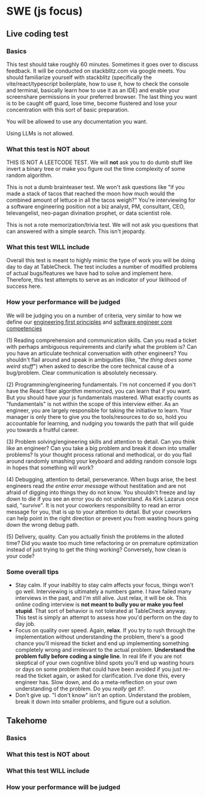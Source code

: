# SWE (js focus)

## Live coding test

### Basics

This test should take roughly 60 minutes. Sometimes it goes over to discuss feedback. It will be conducted on stackblitz.com via google meets. You should familiarize yourself with stackblitz (specifically the vite/react/typescript boilerplate, how to use it, how to check the console and terminal, basically learn how to use it as an IDE) and enable your screenshare permissions in your preferred browser. The last thing you want is to be caught off guard, lose time, become flustered and lose your concentration with this sort of basic preparation.

You will be allowed to use any documentation you want.

Using LLMs is not allowed.

### What this test is NOT about

THIS IS NOT A LEETCODE TEST. We will **not** ask you to do dumb stuff like invert a binary tree or make you figure out the time complexity of some random algorithm.

This is not a dumb brainteaser test. We won't ask questions like "if you made a stack of tacos that reached the moon how much would the combined amount of lettuce in all the tacos weigh?" You're interviewing for a software engineering position not a biz analyst, PM, consultant, CEO, televangelist, neo-pagan divination prophet, or data scientist role.

This is not a rote memorization/trivia test. We will not ask you questions that can answered with a simple search. This isn't jeopardy.

### What this test WILL include

Overall this test is meant to highly mimic the type of work you will be doing day to day at TableCheck. The test includes a number of modified problems of actual bugs/features we have had to solve and implement here. Therefore, this test attempts to serve as an indicator of your liklihood of success here. 

### How your performance will be judged

We will be judging you on a number of criteria, very similar to how we define our [engineering first principles](https://github.com/tablecheck-labs/engineering-first-principles) and [software engineer core competencies](https://github.com/tablecheck-labs/software-engineering-career-ladder)

(1) Reading comprehension and communication skills. Can you read a ticket with perhaps ambiguous requirements and clarify what the problem is? Can you have an articulate technical conversation with other engineers? You shouldn't flail around and speak in ambiguities (like, "*the thing does some weird stuff*") when asked to describe the core technical cause of a bug/problem. Clear communication is absolutely necessary.

(2) Programming/engineering fundamentals. I'm not concerned if you don't have the React fiber algorithm memorized, you can learn that if you want. But you should have your js fundamentals mastered. What exactly counts as "fundamentals" is not within the scope of this interview either. As an engineer, you are largely responsible for taking the initiative to learn. Your manager is only there to give you the tools/resources to do so, hold you accountable for learning, and nudging you towards the path that will guide you towards a fruitful career.

(3) Problem solving/engineering skills and attention to detail. Can you think like an engineer? Can you take a big problem and break it down into smaller problems? Is your thought process rational and methodical, or do you flail around randomly smashing your keyboard and adding random console logs in hopes that something will work?

(4) Debugging, attention to detail, perseverance. When bugs arise, the best engineers read *the entire error message* without hestitation and are not afraid of digging into things they do not know. You shouldn't freeze and lay down to die if you see an error you do not understand. As Kirk Lazarus once said, "*survive*". It is not your coworkers responsibility to read an error message for you, that is up to your attention to detail. But your coworkers can help point in the right direction or prevent you from wasting hours going down the wrong debug path.

(5) Delivery, quality. Can you actually finish the problems in the alloted time? Did you waste too much time refactoring or on premature optimization instead of just trying to get the thing working? Conversely, how clean is your code? 

### Some overall tips

- Stay calm. If your inabiltiy to stay calm affects your focus, things won't go well. Interviewing is ultimately a numbers game. I have failed many interviews in the past, and I'm still alive. Just relax, it will be ok. This online coding interview is **not meant to bully you or make you feel stupid**. That sort of behavior is not tolerated at TableCheck anyway. This test is simply an attempt to assess how you'd perform on the day to day job. 
- Focus on quality over speed. Again, **relax**. If you try to rush through the implementation without understanding the problem, there's a good chance you'll misread the ticket and end up implementing something completely wrong and irrelevant to the actual problem. **Understand the problem fully before coding a single line**. In real life if you are not skeptical of your own cognitive blind spots you'll end up wasting hours or days on some problem that could have been avoided if you just re-read the ticket again, or asked for clarification. I've done this, every engineer has. Slow down, and do a meta-reflection on your own understanding of the problem. Do you *really* get it?.
- Don't give up. "I don't know" isn't an option. Understand the problem, break it down into smaller problems, and figure out a solution.

## Takehome

### Basics



### What this test is NOT about

### What this test WILL include


### How your performance will be judged
